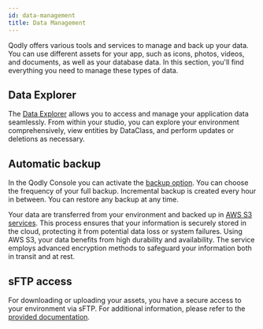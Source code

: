 ```yaml
---
id: data-management
title: Data Management
---
```


Qodly offers various tools and services to manage and back up your data. You can use different assets for your app, such as icons, photos, videos, and documents, as well as your database data. In this section, you'll find everything you need to manage these types of data.

## Data Explorer

The [Data Explorer](https://developer.4d.com/docs/Admin/dataExplorer) allows you to access and manage your application data seamlessly. From within your studio, you can explore your environment comprehensively, view entities by DataClass, and perform updates or deletions as necessary.

## Automatic backup

In the Qodly Console you can activate the [backup option](../cloud/dataManagement.md). You can choose the frequency of your full backup. Incremental backup is created every hour in between. You can restore any backup at any time.

Your data are transferred from your environment and backed up in [AWS S3 services](https://aws.amazon.com/s3/). This process ensures that your information is securely stored in the cloud, protecting it from potential data loss or system failures. Using AWS S3, your data benefits from high durability and availability. The service employs advanced encryption methods to safeguard your information both in transit and at rest. 

## sFTP access

For downloading or uploading your assets, you have a secure access to your environment via sFTP. For additional information, please refer to the [provided documentation](../cloud/environmentsOverview.md#access-files-via-sftp). 